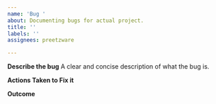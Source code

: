 ```yaml
---
name: 'Bug '
about: Documenting bugs for actual project.
title: ''
labels: ''
assignees: preetzware

---
```


**Describe the bug**
A clear and concise description of what the bug is.

**Actions Taken to Fix it**


**Outcome**
